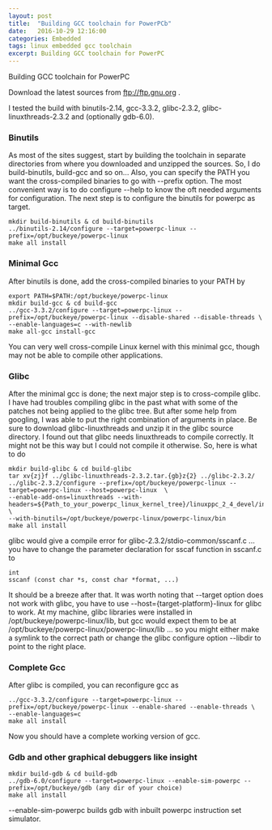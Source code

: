 ```yaml
---
layout: post
title:  "Building GCC toolchain for PowerPCb"
date:   2016-10-29 12:16:00
categories: Embedded
tags: linux embedded gcc toolchain
excerpt: Building GCC toolchain for PowerPC
---
```


Building GCC toolchain for PowerPC

Download the latest sources from ftp://ftp.gnu.org .

I tested the build with binutils-2.14, gcc-3.3.2, glibc-2.3.2, glibc-linuxthreads-2.3.2 and (optionally gdb-6.0).

### Binutils

As most of the sites suggest, start by building the toolchain in separate directories from where you downloaded and unzipped the sources. So, I do build-binutils, build-gcc and so on... Also, you can specify the PATH you want the cross-compiled binaries to go with --prefix option. The most convenient way is to do configure --help to know the oft needed arguments for configuration. The next step is to configure the binutils for powerpc as target.

```
mkdir build-binutils & cd build-binutils
../binutils-2.14/configure --target=powerpc-linux --prefix=/opt/buckeye/powerpc-linux
make all install
```

### Minimal Gcc

After binutils is done, add the cross-compiled binaries to your PATH by

```
export PATH=$PATH:/opt/buckeye/powerpc-linux
mkdir build-gcc & cd build-gcc
../gcc-3.3.2/configure --target=powerpc-linux --prefix=/opt/buckeye/powerpc-linux --disable-shared --disable-threads \
--enable-languages=c --with-newlib
make all-gcc install-gcc
```

You can very well cross-compile Linux kernel with this minimal gcc, though may not be able to compile other applications.

### Glibc

After the minimal gcc is done; the next major step is to cross-compile glibc. I have had troubles compiling glibc in the past what with some of the patches not being applied to the glibc tree. But after some help from googling, I was able to put the right combination of arguments in place. Be sure to download glibc-linuxthreads and unzip it in the glibc source directory. I found out that glibc needs linuxthreads to compile correctly. It might not be this way but I could not compile it otherwise. So, here is what to do

```
mkdir build-glibc & cd build-glibc
tar xv{zj}f ../glibc-linuxthreads-2.3.2.tar.{gb}z{2} ../glibc-2.3.2/
../glibc-2.3.2/configure --prefix=/opt/buckeye/powerpc-linux --target=powerpc-linux --host=powerpc-linux  \
--enable-add-ons=linuxthreads --with-headers=${Path_to_your_powerpc_linux_kernel_tree}/linuxppc_2_4_devel/include  \
--with-binutils=/opt/buckeye/powerpc-linux/powerpc-linux/bin
make all install
```

glibc would give a compile error for glibc-2.3.2/stdio-common/sscanf.c ... you have to change the parameter declaration for sscaf function in sscanf.c to

```
int
sscanf (const char *s, const char *format, ...)
```

It should be a breeze after that.
It was worth noting that --target option does not work with glibc, you have to use --host={target-platform}-linux for glibc to work. At my machine, glibc libraries were installed in /opt/buckeye/powerpc-linux/lib, but gcc would expect them to be at /opt/buckeye/powerpc-linux/powerpc-linux/lib ... so you might either make a symlink to the correct path or change the glibc configure option --libdir to point to the right place.


### Complete Gcc

After glibc is compiled, you can reconfigure gcc as

```
../gcc-3.3.2/configure --target=powerpc-linux --prefix=/opt/buckeye/powerpc-linux --enable-shared --enable-threads \
--enable-languages=c
make all install
```

Now you should have a complete working version of gcc.

### Gdb and other graphical debuggers like insight

```
mkdir build-gdb & cd build-gdb
../gdb-6.0/configure --target=powerpc-linux --enable-sim-powerpc --prefix=/opt/buckeye/gdb (any dir of your choice)
make all install

```

--enable-sim-powerpc builds gdb with inbuilt powerpc instruction set simulator.
